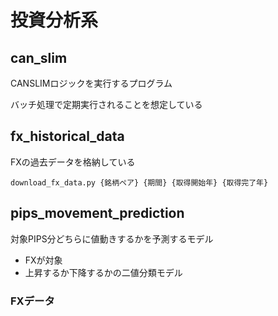 # 投資分析系

## can_slim
CANSLIMロジックを実行するプログラム

バッチ処理で定期実行されることを想定している

## fx_historical_data
FXの過去データを格納している

`download_fx_data.py {銘柄ペア} {期間} {取得開始年} {取得完了年}`

## pips_movement_prediction
対象PIPS分どちらに値動きするかを予測するモデル

- FXが対象
- 上昇するか下降するかの二値分類モデル

### FXデータ
